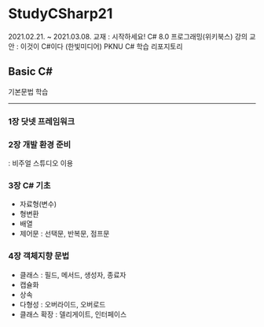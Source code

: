 # StudyCSharp21

2021.02.21. ~ 2021.03.08.
교재 : 시작하세요! C# 8.0 프로그래밍(위키북스)
강의 교안 : 이것이 C#이다 (한빛미디어)
PKNU C# 학습 리포지토리


## Basic C#

기본문법 학습

---------------------------------------------

### 1장 닷넷 프레임워크


### 2장 개발 환경 준비
 : 비주얼 스튜디오 이용


### 3장 C# 기초
 - 자료형(변수)
 - 형변환
 - 배열
 - 제어문 : 선택문, 반복문, 점프문


### 4장 객체지향 문법
 - 클래스 : 필드, 메서드, 생성자, 종료자
 - 캡슐화
 - 상속
 - 다형성 : 오버라이드, 오버로드
 - 클래스 확장 : 델리게이트, 인터페이스
